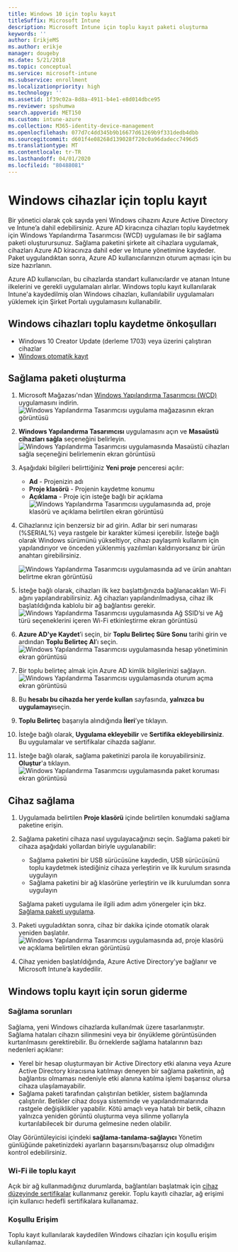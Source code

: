```yaml
---
title: Windows 10 için toplu kayıt
titleSuffix: Microsoft Intune
description: Microsoft Intune için toplu kayıt paketi oluşturma
keywords: ''
author: ErikjeMS
ms.author: erikje
manager: dougeby
ms.date: 5/21/2018
ms.topic: conceptual
ms.service: microsoft-intune
ms.subservice: enrollment
ms.localizationpriority: high
ms.technology: ''
ms.assetid: 1f39c02a-8d8a-4911-b4e1-e8d014dbce95
ms.reviewer: spshumwa
search.appverid: MET150
ms.custom: intune-azure
ms.collection: M365-identity-device-management
ms.openlocfilehash: 077d7c4dd345b9b16677d61269b9f331dedb4dbb
ms.sourcegitcommit: d601f4e08268d139028f720c0a96dadecc7496d5
ms.translationtype: MT
ms.contentlocale: tr-TR
ms.lasthandoff: 04/01/2020
ms.locfileid: "80488081"
---
```

# <a name="bulk-enrollment-for-windows-devices"></a>Windows cihazlar için toplu kayıt

Bir yönetici olarak çok sayıda yeni Windows cihazını Azure Active Directory ve Intune’a dahil edebilirsiniz. Azure AD kiracınıza cihazları toplu kaydetmek için Windows Yapılandırma Tasarımcısı (WCD) uygulaması ile bir sağlama paketi oluşturursunuz. Sağlama paketini şirkete ait cihazlara uygulamak, cihazları Azure AD kiracınıza dahil eder ve Intune yönetimine kaydeder. Paket uygulandıktan sonra, Azure AD kullanıcılarınızın oturum açması için bu size hazırlanın.

Azure AD kullanıcıları, bu cihazlarda standart kullanıcılardır ve atanan Intune ilkelerini ve gerekli uygulamaları alırlar. Windows toplu kayıt kullanılarak Intune'a kaydedilmiş olan Windows cihazları, kullanılabilir uygulamaları yüklemek için Şirket Portalı uygulamasını kullanabilir. 

## <a name="prerequisites-for-windows-devices-bulk-enrollment"></a>Windows cihazları toplu kaydetme önkoşulları

- Windows 10 Creator Update (derleme 1703) veya üzerini çalıştıran cihazlar
- [Windows otomatik kayıt](windows-enroll.md#enable-windows-10-automatic-enrollment)

## <a name="create-a-provisioning-package"></a>Sağlama paketi oluşturma

1. Microsoft Mağazası'ndan [Windows Yapılandırma Tasarımcısı (WCD)](https://www.microsoft.com/store/apps/9nblggh4tx22) uygulamasını indirin.
   ![Windows Yapılandırma Tasarımcısı uygulama mağazasının ekran görüntüsü](./media/windows-bulk-enroll/bulk-enroll-store.png)

2. **Windows Yapılandırma Tasarımcısı** uygulamasını açın ve **Masaüstü cihazları sağla** seçeneğini belirleyin.
   ![Windows Yapılandırma Tasarımcısı uygulamasında Masaüstü cihazları sağla seçeneğini belirlemenin ekran görüntüsü](./media/windows-bulk-enroll/bulk-enroll-select.png)

3. Aşağıdaki bilgileri belirttiğiniz **Yeni proje** penceresi açılır:
   - **Ad** - Projenizin adı
   - **Proje klasörü** - Projenin kaydetme konumu
   - **Açıklama** - Proje için isteğe bağlı bir açıklama ![Windows Yapılandırma Tasarımcısı uygulamasında ad, proje klasörü ve açıklama belirtilen ekran görüntüsü](./media/windows-bulk-enroll/bulk-enroll-name.png)

4. Cihazlarınız için benzersiz bir ad girin. Adlar bir seri numarası (%SERIAL%) veya rastgele bir karakter kümesi içerebilir. İsteğe bağlı olarak Windows sürümünü yükseltiyor, cihazı paylaşımlı kullanım için yapılandırıyor ve önceden yüklenmiş yazılımları kaldırıyorsanız bir ürün anahtarı girebilirsiniz.
   
   ![Windows Yapılandırma Tasarımcısı uygulamasında ad ve ürün anahtarı belirtme ekran görüntüsü](./media/windows-bulk-enroll/bulk-enroll-device.png)

5. İsteğe bağlı olarak, cihazları ilk kez başlattığınızda bağlanacakları Wi-Fi ağını yapılandırabilirsiniz.  Ağ cihazları yapılandırılmadıysa, cihaz ilk başlatıldığında kablolu bir ağ bağlantısı gerekir.
   ![Windows Yapılandırma Tasarımcısı uygulamasında Ağ SSID’si ve Ağ türü seçeneklerini içeren Wi-Fi etkinleştirme ekran görüntüsü](./media/windows-bulk-enroll/bulk-enroll-network.png)

6. **Azure AD'ye Kaydet**’i seçin, bir **Toplu Belirteç Süre Sonu** tarihi girin ve ardından **Toplu Belirteç Al**’ı seçin.
   ![Windows Yapılandırma Tasarımcısı uygulamasında hesap yönetiminin ekran görüntüsü](./media/windows-bulk-enroll/bulk-enroll-account.png)

7. Bir toplu belirteç almak için Azure AD kimlik bilgilerinizi sağlayın.
   ![Windows Yapılandırma Tasarımcısı uygulamasında oturum açma ekran görüntüsü](./media/windows-bulk-enroll/bulk-enroll-cred.png)

8. Bu **hesabı bu cihazda her yerde kullan** sayfasında, **yalnızca bu uygulamayı**seçin.

9. **Toplu Belirteç** başarıyla alındığında **İleri**’ye tıklayın.

10. İsteğe bağlı olarak, **Uygulama ekleyebilir** ve **Sertifika ekleyebilirsiniz**. Bu uygulamalar ve sertifikalar cihazda sağlanır.

11. İsteğe bağlı olarak, sağlama paketinizi parola ile koruyabilirsiniz.  **Oluştur**'a tıklayın.
    ![Windows Yapılandırma Tasarımcısı uygulamasında paket koruması ekran görüntüsü](./media/windows-bulk-enroll/bulk-enroll-create.png)

## <a name="provision-devices"></a>Cihaz sağlama

1. Uygulamada belirtilen **Proje klasörü** içinde belirtilen konumdaki sağlama paketine erişin.

2. Sağlama paketini cihaza nasıl uygulayacağınızı seçin.  Sağlama paketi bir cihaza aşağıdaki yollardan biriyle uygulanabilir:
   - Sağlama paketini bir USB sürücüsüne kaydedin, USB sürücüsünü toplu kaydetmek istediğiniz cihaza yerleştirin ve ilk kurulum sırasında uygulayın
   - Sağlama paketini bir ağ klasörüne yerleştirin ve ilk kurulumdan sonra uygulayın

   Sağlama paketi uygulama ile ilgili adım adım yönergeler için bkz. [Sağlama paketi uygulama](https://technet.microsoft.com/itpro/windows/configure/provisioning-apply-package).

3. Paketi uyguladıktan sonra, cihaz bir dakika içinde otomatik olarak yeniden başlatılır.
   ![Windows Yapılandırma Tasarımcısı uygulamasında ad, proje klasörü ve açıklama belirtilen ekran görüntüsü](./media/windows-bulk-enroll/bulk-enroll-add.png)

4. Cihaz yeniden başlatıldığında, Azure Active Directory'ye bağlanır ve Microsoft Intune’a kaydedilir.

## <a name="troubleshooting-windows-bulk-enrollment"></a>Windows toplu kayıt için sorun giderme

### <a name="provisioning-issues"></a>Sağlama sorunları
Sağlama, yeni Windows cihazlarda kullanılmak üzere tasarlanmıştır. Sağlama hataları cihazın silinmesini veya bir önyükleme görüntüsünden kurtarılmasını gerektirebilir. Bu örneklerde sağlama hatalarının bazı nedenleri açıklanır:

- Yerel bir hesap oluşturmayan bir Active Directory etki alanına veya Azure Active Directory kiracısına katılmayı deneyen bir sağlama paketinin, ağ bağlantısı olmaması nedeniyle etki alanına katılma işlemi başarısız olursa cihaza ulaşılamayabilir.
- Sağlama paketi tarafından çalıştırılan betikler, sistem bağlamında çalıştırılır. Betikler cihaz dosya sisteminde ve yapılandırmalarında rastgele değişiklikler yapabilir. Kötü amaçlı veya hatalı bir betik, cihazın yalnızca yeniden görüntü oluşturma veya silinme yollarıyla kurtarılabilecek bir duruma gelmesine neden olabilir.

Olay Görüntüleyicisi içindeki **sağlama-tanılama-sağlayıcı** Yönetim günlüğünde paketinizdeki ayarların başarısını/başarısız olup olmadığını kontrol edebilirsiniz.

### <a name="bulk-enrollment-with-wi-fi"></a>Wi-Fi ile toplu kayıt 

Açık bir ağ kullanmadığınız durumlarda, bağlantıları başlatmak için [cihaz düzeyinde sertifikalar](../protect/certificates-configure.md) kullanmanız gerekir. Toplu kayıtlı cihazlar, ağ erişimi için kullanıcı hedefli sertifikalara kullanamaz. 

### <a name="conditional-access"></a>Koşullu Erişim
Toplu kayıt kullanılarak kaydedilen Windows cihazları için koşullu erişim kullanılamaz.
